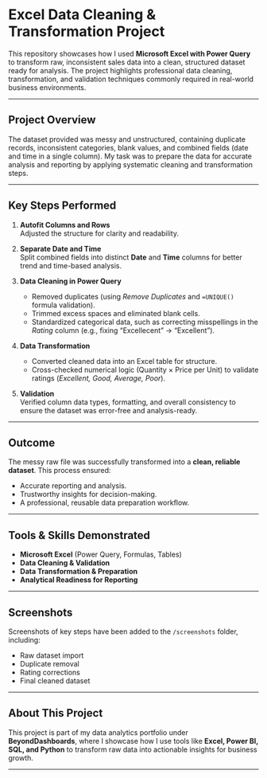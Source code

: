 # Excel Data Cleaning & Transformation Project

This repository showcases how I used **Microsoft Excel with Power Query** to transform raw, inconsistent sales data into a clean, structured dataset ready for analysis. The project highlights professional data cleaning, transformation, and validation techniques commonly required in real-world business environments.  

---

## Project Overview
The dataset provided was messy and unstructured, containing duplicate records, inconsistent categories, blank values, and combined fields (date and time in a single column). My task was to prepare the data for accurate analysis and reporting by applying systematic cleaning and transformation steps.

---

## Key Steps Performed

1. **Autofit Columns and Rows**  
   Adjusted the structure for clarity and readability.  

2. **Separate Date and Time**  
   Split combined fields into distinct **Date** and **Time** columns for better trend and time-based analysis.  

3. **Data Cleaning in Power Query**  
   - Removed duplicates (using *Remove Duplicates* and `=UNIQUE()` formula validation).  
   - Trimmed excess spaces and eliminated blank cells.  
   - Standardized categorical data, such as correcting misspellings in the *Rating* column (e.g., fixing “Excellecent” → “Excellent”).  

4. **Data Transformation**  
   - Converted cleaned data into an Excel table for structure.  
   - Cross-checked numerical logic (Quantity × Price per Unit) to validate ratings (*Excellent, Good, Average, Poor*).  

5. **Validation**  
   Verified column data types, formatting, and overall consistency to ensure the dataset was error-free and analysis-ready.  

---

## Outcome
The messy raw file was successfully transformed into a **clean, reliable dataset**. This process ensured:  
- Accurate reporting and analysis.  
- Trustworthy insights for decision-making.  
- A professional, reusable data preparation workflow.  

---

## Tools & Skills Demonstrated
- **Microsoft Excel** (Power Query, Formulas, Tables)  
- **Data Cleaning & Validation**  
- **Data Transformation & Preparation**  
- **Analytical Readiness for Reporting**  

---

## Screenshots
Screenshots of key steps have been added to the `/screenshots` folder, including:  
- Raw dataset import  
- Duplicate removal  
- Rating corrections  
- Final cleaned dataset  

---

## About This Project
This project is part of my data analytics portfolio under **BeyondDashboards**, where I showcase how I use tools like **Excel, Power BI, SQL, and Python** to transform raw data into actionable insights for business growth.  

---
